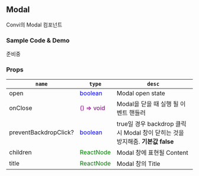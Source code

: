 ## Modal
Convi의 Modal 컴포넌트

### Sample Code & Demo
준비중

### Props
| `name` | `type` | `desc` |
| --- | --- | --- |
|open|<div style='color: blue'>boolean</div>|Modal open state
|onClose|<div style='color: purple'>() => void</div>|Modal을 닫을 때 실행 될 이벤트 핸들러|
|preventBackdropClick?|<div style='color: blue'>boolean</div>|true일 경우 backdrop 클릭 시 Modal 창이 닫히는 것을 방지해줌. **기본값 false**
|children|<div style='color: green'>ReactNode</div>|Modal 창에 표현될 Content
|title|<div style='color: green'>ReactNode</div>|Modal 창의 Title
